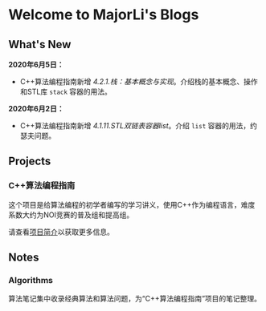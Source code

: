 # Welcome to MajorLi's Blogs

## What's New

**2020年6月5日：**

- C++算法编程指南新增 *4.2.1.栈：基本概念与实现*。介绍栈的基本概念、操作和STL库 ``stack`` 容器的用法。

**2020年6月2日：**

- C++算法编程指南新增 *4.1.11.STL双链表容器list*。介绍 ``list`` 容器的用法，约瑟夫问题。

## Projects


### C++算法编程指南

这个项目是给算法编程的初学者编写的学习讲义，使用C++作为编程语言，难度系数大约为NOI竞赛的普及组和提高组。

请查看[项目简介](projects/algo_guide.md)以获取更多信息。

## Notes

### Algorithms

算法笔记集中收录经典算法和算法问题，为“C++算法编程指南”项目的笔记整理。


